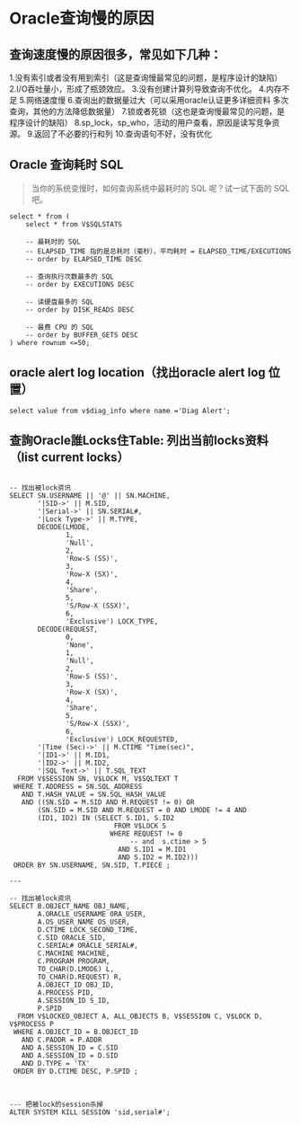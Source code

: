 # Oracle查询慢的原因

## 查询速度慢的原因很多，常见如下几种：
1.没有索引或者没有用到索引（这是查询慢最常见的问题，是程序设计的缺陷）
2.I/O吞吐量小，形成了瓶颈效应。
3.没有创建计算列导致查询不优化。
4.内存不足
5.网络速度慢
6.查询出的数据量过大（可以采用oracle认证更多详细资料 多次查询，其他的方法降低数据量）
7.锁或者死锁（这也是查询慢最常见的问题，是程序设计的缺陷）
8.sp_lock，sp_who，活动的用户查看，原因是读写竞争资源。
9.返回了不必要的行和列
10.查询语句不好，没有优化




## Oracle 查询耗时 SQL

> 当你的系统变慢时，如何查询系统中最耗时的 SQL 呢？试一试下面的 SQL 吧。

```
select * from (
	select * from V$SQLSTATS
	
	-- 最耗时的 SQL
	-- ELAPSED_TIME 指的是总耗时（毫秒），平均耗时 = ELAPSED_TIME/EXECUTIONS
	-- order by ELAPSED_TIME DESC
	
	-- 查询执行次数最多的 SQL
	-- order by EXECUTIONS DESC
	
	-- 读硬盘最多的 SQL
	-- order by DISK_READS DESC
	
	-- 最费 CPU 的 SQL
	-- order by BUFFER_GETS DESC
) where rownum <=50;
```


## oracle alert log location（找出oracle alert log 位置）

```
select value from v$diag_info where name ='Diag Alert'; 
```





## 查詢Oracle誰Locks住Table: 列出当前locks资料（list current locks）


```

-- 找出被lock资讯
SELECT SN.USERNAME || '@' || SN.MACHINE,
       '|SID->' || M.SID,
       '|Serial->' || SN.SERIAL#,
       '|Lock Type->' || M.TYPE,
       DECODE(LMODE,
              1,
              'Null',
              2,
              'Row-S (SS)',
              3,
              'Row-X (SX)',
              4,
              'Share',
              5,
              'S/Row-X (SSX)',
              6,
              'Exclusive') LOCK_TYPE,
       DECODE(REQUEST,
              0,
              'None',
              1,
              'Null',
              2,
              'Row-S (SS)',
              3,
              'Row-X (SX)',
              4,
              'Share',
              5,
              'S/Row-X (SSX)',
              6,
              'Exclusive') LOCK_REQUESTED,
       '|Time (Sec)->' || M.CTIME "Time(sec)",
       '|ID1->' || M.ID1,
       '|ID2->' || M.ID2,
       '|SQL Text->' || T.SQL_TEXT
  FROM V$SESSION SN, V$LOCK M, V$SQLTEXT T
 WHERE T.ADDRESS = SN.SQL_ADDRESS
   AND T.HASH_VALUE = SN.SQL_HASH_VALUE
   AND ((SN.SID = M.SID AND M.REQUEST != 0) OR
       (SN.SID = M.SID AND M.REQUEST = 0 AND LMODE != 4 AND
       (ID1, ID2) IN (SELECT S.ID1, S.ID2
                          FROM V$LOCK S
                         WHERE REQUEST != 0
                              -- and  s.ctime > 5 
                           AND S.ID1 = M.ID1
                           AND S.ID2 = M.ID2)))
 ORDER BY SN.USERNAME, SN.SID, T.PIECE ;

---

-- 找出被lock资讯
SELECT B.OBJECT_NAME OBJ_NAME,
       A.ORACLE_USERNAME ORA_USER,
       A.OS_USER_NAME OS_USER,
       D.CTIME LOCK_SECOND_TIME,
       C.SID ORACLE_SID,
       C.SERIAL# ORACLE_SERIAL#,
       C.MACHINE MACHINE,
       C.PROGRAM PROGRAM,
       TO_CHAR(D.LMODE) L,
       TO_CHAR(D.REQUEST) R,
       A.OBJECT_ID OBJ_ID,
       A.PROCESS PID,
       A.SESSION_ID S_ID,
       P.SPID
  FROM V$LOCKED_OBJECT A, ALL_OBJECTS B, V$SESSION C, V$LOCK D, V$PROCESS P
 WHERE A.OBJECT_ID = B.OBJECT_ID
   AND C.PADDR = P.ADDR
   AND A.SESSION_ID = C.SID
   AND A.SESSION_ID = D.SID
   AND D.TYPE = 'TX'
 ORDER BY D.CTIME DESC, P.SPID ;



--- 把被lock的session杀掉
ALTER SYSTEM KILL SESSION 'sid,serial#';

```












